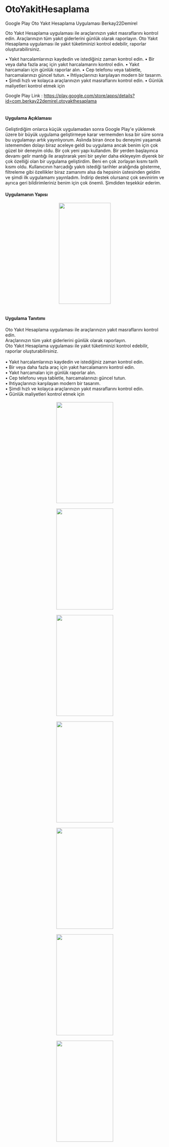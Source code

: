 # OtoYakitHesaplama
Google Play Oto Yakıt Hesaplama Uygulaması Berkay22Demirel


Oto Yakıt Hesaplama uygulaması ile araçlarınızın yakıt masraflarını kontrol edin.
Araçlarınızın tüm yakıt giderlerini günlük olarak raporlayın. 
Oto Yakıt Hesaplama uygulaması ile yakıt tüketiminizi kontrol edebilir, raporlar oluşturabilirsiniz.

• Yakıt harcalamlarınızı kaydedin ve istediğiniz zaman kontrol edin.
• Bir veya daha fazla araç için yakıt harcalamarını kontrol edin.
• Yakıt harcamaları için günlük raporlar alın.
• Cep telefonu veya tabletle, harcamalarınızı güncel tutun.
• Ihtiyaçlarınızı karşılayan modern bir tasarım.
• Şimdi hızlı ve kolayca araçlarınızın yakıt masraflarını kontrol edin.
• Günlük maliyetleri kontrol etmek için

Google Play Link : https://play.google.com/store/apps/details?id=com.berkay22demirel.otoyakthesaplama
<br />
<br />
<h4>
Uygulama Açıklaması</h4>
Geliştirdiğim onlarca küçük uygulamadan sonra Google Play'e yüklemek üzere bir büyük uygulama geliştirmeye karar vermemden kısa bir süre sonra bu uygulamayı artık yayınlıyorum. Aslında biran önce bu deneyimi yaşamak istememden dolayı biraz aceleye geldi bu uygulama ancak benim için çok güzel bir deneyim oldu. Bir çok yeni yapı kullandım. Bir yerden başlayınca devamı gelir mantığı ile araştırarak yeni bir şeyler daha ekleyeyim diyerek bir çok özelliği olan bir uygulama geliştirdim. Beni en çok zorlayan kısmı tarih kısmı oldu. Kullanıcının harcadığı yakıtı istediği tarihler aralığında gösterme, filtreleme gibi özellikler biraz zamanımı alsa da hepsinin üstesinden geldim ve şimdi ilk uygulamamı yayınladım. İndirip destek olursanız çok sevinirim ve ayrıca geri bildirimleriniz benim için çok önemli. Şimdiden teşekkür ederim.<br />
<h4>
Uygulamanın Yapısı</h4>
<div class="separator" style="clear: both; text-align: center;">
<a href="https://3.bp.blogspot.com/-x2gPFzMCJNo/WywcdPhY8KI/AAAAAAAACe0/Ih-VATSmr1MqQCk7xz1ijmvnS1bIPjkjQCLcBGAs/s1600/sadf.jpg" imageanchor="1" style="margin-left: 1em; margin-right: 1em;"><img border="0" data-original-height="625" data-original-width="322" height="320" src="https://3.bp.blogspot.com/-x2gPFzMCJNo/WywcdPhY8KI/AAAAAAAACe0/Ih-VATSmr1MqQCk7xz1ijmvnS1bIPjkjQCLcBGAs/s320/sadf.jpg" width="164" /></a></div>
<div>
<br /></div>
<h4>
Uygulama Tanıtımı</h4>
Oto Yakıt Hesaplama uygulaması ile araçlarınızın yakıt masraflarını kontrol edin.<br />
Araçlarınızın tüm yakıt giderlerini günlük olarak raporlayın. <br />
Oto Yakıt Hesaplama uygulaması ile yakıt tüketiminizi kontrol edebilir, raporlar oluşturabilirsiniz.<br />
<br />
• Yakıt harcalamlarınızı kaydedin ve istediğiniz zaman kontrol edin.<br />
• Bir veya daha fazla araç için yakıt harcalamarını kontrol edin.<br />
• Yakıt harcamaları için günlük raporlar alın.<br />
• Cep telefonu veya tabletle, harcamalarınızı güncel tutun.<br />
• Ihtiyaçlarınızı karşılayan modern bir tasarım.<br />
• Şimdi hızlı ve kolayca araçlarınızın yakıt masraflarını kontrol edin.<br />
• Günlük maliyetleri kontrol etmek için<br />
<div>
<br />
<div class="separator" style="clear: both; text-align: center;">
<a href="https://3.bp.blogspot.com/-HVydYZeZER4/Wywbr87A8TI/AAAAAAAACeI/QMXeIvWAgHMVk0G_M2dHVHZv2i9YyPWaACLcBGAs/s1600/1.png" imageanchor="1" style="margin-left: 1em; margin-right: 1em;"><img border="0" data-original-height="1600" data-original-width="900" height="320" src="https://3.bp.blogspot.com/-HVydYZeZER4/Wywbr87A8TI/AAAAAAAACeI/QMXeIvWAgHMVk0G_M2dHVHZv2i9YyPWaACLcBGAs/s320/1.png" width="180" /></a></div>
<br />
<div class="separator" style="clear: both; text-align: center;">
<a href="https://2.bp.blogspot.com/-Vtqqc59VBCk/WywbsMzjInI/AAAAAAAACeQ/b9HDIYU4nTsk7DwgIYDIpUw9hHA-5_pwACLcBGAs/s1600/2.png" imageanchor="1" style="margin-left: 1em; margin-right: 1em;"><img border="0" data-original-height="1600" data-original-width="900" height="320" src="https://2.bp.blogspot.com/-Vtqqc59VBCk/WywbsMzjInI/AAAAAAAACeQ/b9HDIYU4nTsk7DwgIYDIpUw9hHA-5_pwACLcBGAs/s320/2.png" width="180" /></a></div>
<br />
<div class="separator" style="clear: both; text-align: center;">
<a href="https://3.bp.blogspot.com/-6FH6UnOT6ek/WywbsDfd27I/AAAAAAAACeM/bdnvqXSBbswl9zWp-1IUaNUoAJ-07P28gCLcBGAs/s1600/3.png" imageanchor="1" style="margin-left: 1em; margin-right: 1em;"><img border="0" data-original-height="1600" data-original-width="900" height="320" src="https://3.bp.blogspot.com/-6FH6UnOT6ek/WywbsDfd27I/AAAAAAAACeM/bdnvqXSBbswl9zWp-1IUaNUoAJ-07P28gCLcBGAs/s320/3.png" width="180" /></a></div>
<br />
<div class="separator" style="clear: both; text-align: center;">
<a href="https://1.bp.blogspot.com/-MBD29FHniF0/Wywbsh_WLnI/AAAAAAAACeU/nWT6xZuWoqIn8wKkkLVjLJdy2sotZPvxQCLcBGAs/s1600/4.png" imageanchor="1" style="margin-left: 1em; margin-right: 1em;"><img border="0" data-original-height="1600" data-original-width="900" height="320" src="https://1.bp.blogspot.com/-MBD29FHniF0/Wywbsh_WLnI/AAAAAAAACeU/nWT6xZuWoqIn8wKkkLVjLJdy2sotZPvxQCLcBGAs/s320/4.png" width="180" /></a></div>
<br />
<div class="separator" style="clear: both; text-align: center;">
<a href="https://2.bp.blogspot.com/-5IRkGURUnpk/WywbtvxmGXI/AAAAAAAACeY/FWfrkVR_izAM_9mJycOROvuO7zB9XV5TgCLcBGAs/s1600/5.png" imageanchor="1" style="margin-left: 1em; margin-right: 1em;"><img border="0" data-original-height="1600" data-original-width="900" height="320" src="https://2.bp.blogspot.com/-5IRkGURUnpk/WywbtvxmGXI/AAAAAAAACeY/FWfrkVR_izAM_9mJycOROvuO7zB9XV5TgCLcBGAs/s320/5.png" width="180" /></a></div>
<br />
<div class="separator" style="clear: both; text-align: center;">
<a href="https://3.bp.blogspot.com/-oAOuaZRL86c/WywbtxSUT-I/AAAAAAAACec/6fxr9zBsT9owY-yFb0b3ZYOFHGxITW5ogCLcBGAs/s1600/6.png" imageanchor="1" style="margin-left: 1em; margin-right: 1em;"><img border="0" data-original-height="1600" data-original-width="900" height="320" src="https://3.bp.blogspot.com/-oAOuaZRL86c/WywbtxSUT-I/AAAAAAAACec/6fxr9zBsT9owY-yFb0b3ZYOFHGxITW5ogCLcBGAs/s320/6.png" width="180" /></a></div>
<br />
<div class="separator" style="clear: both; text-align: center;">
<a href="https://2.bp.blogspot.com/-cNVwDqDX6dU/WywbuYoLN_I/AAAAAAAACeg/sX3jJDJ4Zp4vG9Qf6Woaq9nACmJVxXEmgCLcBGAs/s1600/7.png" imageanchor="1" style="margin-left: 1em; margin-right: 1em;"><img border="0" data-original-height="1600" data-original-width="900" height="320" src="https://2.bp.blogspot.com/-cNVwDqDX6dU/WywbuYoLN_I/AAAAAAAACeg/sX3jJDJ4Zp4vG9Qf6Woaq9nACmJVxXEmgCLcBGAs/s320/7.png" width="180" /></a></div>
<div>
<br /></div>
</div>
